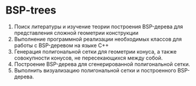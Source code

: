 # BSP-trees

1. Поиск литературы и изучение теории построения BSP-дерева для представления сложной геометрии конструкции
2. Выполнение программной реализации необходимых классов для работы с BSP-деревом на языке С++
3. Генерация полигональной сетки для геометрии конуса, а также совокупности конусов, не пересекающихся между собой.
4. Построение BSP-дерева для сгенерированной полигональной сетки.
5. Выполнить визуализацию полигональной сетки и построенного BSP-дерева.
